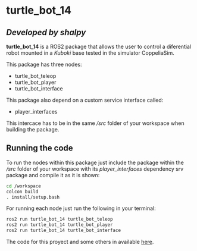 # turtle_bot_14
## _Developed by shalpy_

**turtle_bot_14** is a ROS2 package that allows the user to control a diferential robot mounted in a *Kuboki* base tested in the simulator CoppeliaSim.

This package has three nodes:
- turtle_bot_teleop
 - turtle_bot_player
- turtle_bot_interface


This package also depend on a custom service interface called:
- player_interfaces

This intercace has to be in the same */src* folder of your workspace when building the package.

## Running the code

To run the nodes within this package just include the package within the */src* folder of your workspace with its *player_interfaces* dependency srv package and compile it as it is shown:

```sh
cd /workspace
colcon build
. install/setup.bash
```

For running each node just run the following in your terminal:

```sh
ros2 run turtle_bot_14 turtle_bot_teleop
ros2 run turtle_bot_14 turtle_bot_player
ros2 run turtle_bot_14 turtle_bot_interface
```
The code for this proyect and some others in available [here](https://github.com/j-padillat/shalpy).